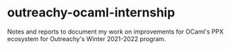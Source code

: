 # outreachy-ocaml-internship
Notes and reports to document my work on improvements for OCaml's PPX ecosystem for Outreachy's Winter 2021-2022 program. 
